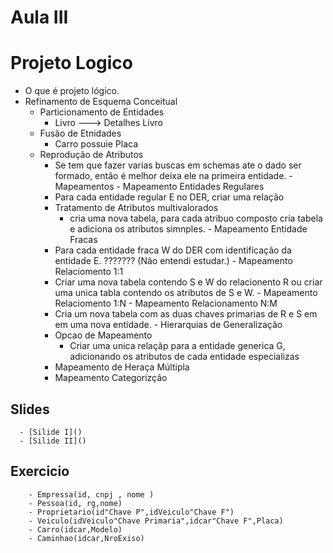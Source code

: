 
# Aula III
 # Projeto Logico 
   - O que é projeto lógico.
   - Refinamento de Esquema Conceitual
        - Particionamento de Entidades
            - Livro ---> Detalhes Livro
        - Fusão de Etnidades
            - Carro possuie Placa
        - Reprodução de Atributos    
            - Se tem que fazer varias buscas em schemas ate o dado ser formado, então é melhor deixa ele na primeira entidade.
    - Mapeamentos
         - Mapeamento Entidades Regulares
           - Para cada entidade regular E no DER, criar uma relação
           - Tratamento de Atributos multivalorados
               - cria uma nova tabela, para cada atribuo composto cria tabela e adiciona os atributos simnples.
         - Mapeamento Entidade Fracas
            - Para cada entidade fraca W do DER com identificação da entidade E. ??????? (Não entendi estudar.)
         - Mapeamento Relaciomento 1:1
            - Criar uma nova tabela contendo S e W do relacionento R ou criar uma unica tabla contendo os atributos de S e W.
         - Mapeamento Relaciomento 1:N
         - Mapeamento Relacionamento N:M
            - Cria um nova tabela com as duas chaves primarias de R e S em em uma nova entidade.
         - Hierarquias de Generalização
            - Opcao de Mapeamento
               - Criar uma unica relaçãp para a entidade generica G, adicionando os atributos de cada entidade especializas
          - Mapeamento de Heraça Múltipla
          - Mapeamento Categorizção
  ## Slides 
  
      - [Silide I]() 
      - [Silide II]() 
      
  ## Exercicio
  
        - Empressa(id, cnpj , nome )
        - Pessoa(id, rg,nome)
        - Proprietario(id"Chave P",idVeiculo"Chave F")
        - Veiculo(idVeiculo"Chave Primaria",idcar"Chave F",Placa)
        - Carro(idcar,Modelo)
        - Caminhao(idcar,NroExiso)
          
